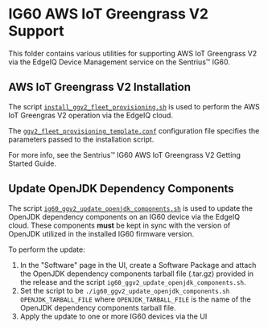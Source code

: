 # IG60 AWS IoT Greengrass V2 Support
This folder contains various utilities for supporting AWS IoT Greengrass V2 via the EdgeIQ Device Management service on the Sentrius&trade; IG60.

## AWS IoT Greengrass V2 Installation
The script [`install_ggv2_fleet_provisioning.sh`](install_ggv2_fleet_provisioning.sh) is used to perform the AWS IoT Greengras V2 operation via the EdgeIQ cloud.

The [`ggv2_fleet_provisioning_template.conf`](ggv2_fleet_provisioning_template.conf) configuration file specifies the parameters passed to the installation script.

For more info, see the Sentrius&trade; IG60 AWS IoT Greengrass V2 Getting Started Guide.

## Update OpenJDK Dependency Components
The script [`ig60_ggv2_update_openjdk_components.sh`](ig60_ggv2_update_openjdk_components.sh) is used to update the OpenJDK dependency components on an IG60 device via the EdgeIQ cloud. These components **must** be kept in sync with the version of OpenJDK utilized in the installed IG60 firmware version.

To perform the update:
1. In the "Software" page in the UI, create a Software Package and attach the OpenJDK dependency components tarball file (.tar.gz) provided in the release and the script `ig60_ggv2_update_openjdk_components.sh`.
2. Set the script to be `./ig60_ggv2_update_openjdk_components.sh OPENJDK_TARBALL_FILE` where `OPENJDK_TARBALL_FILE` is the name of the OpenJDK dependency components tarball file.
3. Apply the update to one or more IG60 devices via the UI

